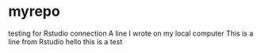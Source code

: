 # myrepo
testing for Rstudio connection
A line I wrote on my local computer
This is a line from Rstudio
hello this is a test